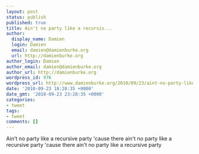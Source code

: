 ```yaml
---
layout: post
status: publish
published: true
title: Ain't no party like a recursiv...
author:
  display_name: Damien
  login: Damien
  email: damien@damienburke.org
  url: http://damienburke.org
author_login: Damien
author_email: damien@damienburke.org
author_url: http://damienburke.org
wordpress_id: 976
wordpress_url: http://www.damienburke.org/2010/09/23/aint-no-party-like-a-recursiv/
date: '2010-09-23 18:28:35 +0000'
date_gmt: '2010-09-23 23:28:35 +0000'
categories:
- tweet
tags:
- tweet
comments: []
---
```

<p>Ain't no party like a recursive party 'cause there ain't no party like a recursive party 'cause there ain't no party like a recursive party</p>
